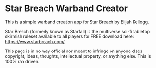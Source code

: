 # Star Breach Warband Creator

This is a simple warband creation app for Star Breach by Elijah Kellogg.

Star Breach (formerly known as Starfall) is the multiverse sci-fi tabletop skirmish ruleset available to all players for FREE download here: https://www.starbreach.com/

This page is in no way official nor meant to infringe on anyone elses copyright, ideas, thoughts, intellectual property, or anything else.  This is 100% ran driven.
